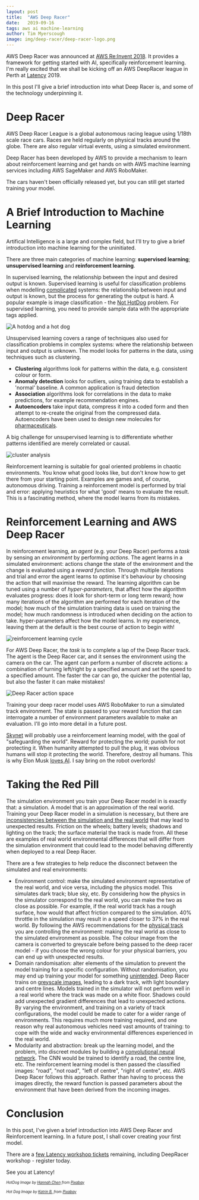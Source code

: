 ```yaml
---
layout: post
title:  "AWS Deep Racer"
date:   2019-09-16
tags: aws ai machine-learning
author: Tim Myerscough
image: img/deep-racer/deep-racer-logo.png
---
```

AWS Deep Racer was announced at [AWS Re:Invent 2018](https://www.youtube.com/watch?v=dwUJVYEhxGM).  It provides a framework for getting started with AI, specifically reinforcement learning.  I'm really excited that we shall be kicking off an AWS DeepRacer league in Perth at [Latency][latency-conf] 2019.

In this post I'll give a brief introduction into what Deep Racer is, and some of the technology underpinning it.

# Deep Racer

AWS Deep Racer League is a global autonomous racing league using 1/18th scale race cars.  Races are held regularly on physical tracks around the globe.  There are also regular virtual events, using a simulated environment.

Deep Racer has been developed by AWS to provide a mechanism to learn about reinforcement learning and get hands on with AWS machine learning services including AWS SageMaker and AWS RoboMaker.

The cars haven't been officially released yet, but you can still get started training your model.

# A Brief Introduction to Machine Learning

Artifical Intelligence is a large and complex field, but I'll try to give a brief introduction into machine learning for the uninitiated.

There are three main categories of machine learning: **supervised learning**; **unsupervised learning** and **reinforcement learning**.  

In supervised learning, the relationship between the input and desired output is known.  Supervised learning is useful for classification problems when modelling [complicated][cynefin] systems: the relationship between input and output is known, but the process for generating the output is hard. A popular example is image classification - the [Not HotDog](https://medium.com/@timanglade/how-hbos-silicon-valley-built-not-hotdog-with-mobile-tensorflow-keras-react-native-ef03260747f3) problem. For supervised learning, you need to provide sample data with the appropriate tags applied.

![A hotdog and a hot dog](/img/deep-racer/hot-dog-not-hot-dog.jpg)

Unsupervised learning covers a range of techniques also used for classification problems in complex systems: where the relationship between input and output is unknown.  The model looks for patterns in the data, using techniques such as clustering.

* **Clustering** algorithms look for patterns within the data, e.g. consistent colour or form. 
* **Anomaly detection** looks for outliers, using training data to establish a 'normal' baseline.  A common application is fraud detection
* **Association** algorithms look for correlations in the data to make predictions, for example recommendation engines.
* **Autoencoders** take input data, compress it into a coded form and then attempt to re-create the original from the compressed data.  Autoencoders have been used to design new molecules for [pharmaceuticals](https://www.wired.com/story/molecule-designed-ai-exhibits-druglike-qualities/).

A big challenge for unsupervised learning is to differentiate whether patterns identified are merely correlated or causal.

![cluster analysis](/img/deep-racer/Cluster-2.svg)

Reinforcement learning is suitable for goal oriented problems in chaotic environments.  You know what good looks like, but don't know how to get there from your starting point.  Examples are games and, of course, autonomous driving.  Training a reinforcement model is performed by trial and error: applying heuristics for what 'good' means to evaluate the result. This is a fascinating method, where the model learns from its mistakes.

# Reinforcement Learning and AWS Deep Racer

In reinforcement learning, an *agent* (e.g. your Deep Racer) performs a *task* by sensing an *environment* by performing *actions*.  The agent learns in a simulated environment: actions change the state of the environment and the change is evaluated using a *reward function*.  Through multiple iterations and trial and error the agent learns to optimise it's behaviour by choosing the action that will maximise the reward.  The learning algorithm can be tuned using a number of *hyper-parameters*, that affect how the algorithm evaluates progress: does it look for short-term or long term reward; how many iterations of the algorithm are performed for each iteration of the model; how much of the simulation training data is used on training the model; how much randomness is introduced when deciding on the action to take.  hyper-parameters affect how the model learns.  In my experience, leaving them at the default is the best course of action to begin with!

![reinforcement learning cycle](/img/deep-racer/deepracer-reinforcement-learning-overview.png)

For AWS Deep Racer, the *task* is to complete a lap of the Deep Racer track.  The agent is the Deep Racer car, and it senses the environment using the camera on the car.  The agent can perform a number of discrete actions: a combination of turning left/right by a specified amount and set the speed to a specified amount.  The faster the car can go, the quicker the potential lap, but also the faster it can make mistakes!

![Deep Racer action space](/img/deep-racer/deep-racer-action-space.png)

Training your deep racer model uses AWS RoboMaker to run a simulated track environment. The state is passed to your reward function that can interrogate a number of environment parameters available to make an evaluation.  I'll go into more detail in a future post.

[Skynet](https://www.imdb.com/title/tt0088247/) will probably use a reinforcement learning model, with the goal of "safeguarding the world". Reward for protecting the world; punish for not protecting it.  When humanity attempted to pull the plug, it was obvious humans will stop it protecting the world.  Therefore, destroy all humans.  This is why Elon Musk [loves AI](https://www.express.co.uk/news/science/1168543/elon-musk-spacex-artificial-intelligence-warning-alphago-microsoft-openai-spt).  I say bring on the robot overlords!

# Taking the Red Pill

The simulation environment you train your Deep Racer model in is exactly that: a simulation.  A model that is an approximation of the real world.  Training your Deep Racer model in a simulation is necessary, but there are [inconsistencies between the simulation and the real world](https://en.wikipedia.org/wiki/Spherical_cow) that may lead to unexpected results.  Friction on the wheels; battery levels; shadows and lighting on the track; the surface material the track is made from.  All these are examples of real world environmental differences that will differ from the simulation environment that could lead to the model behaving differently when deployed to a real Deep Racer. 

There are a few strategies to help reduce the disconnect between the simulated and real environments:

* Environment control: make the simulated environment representative of the real world, and vice versa, including the physics model.  This simulates dark track; blue sky, etc.  By considering how the physics in the simulator correspond to the real world, you can make the two as close as possible.  For example, if the real world track has a rough surface, how would that affect friction compared to the simulation.  40% throttle in the simulation may result in a speed closer to 37% in the real world.  By following the AWS recommendations for the [physical track](https://docs.aws.amazon.com/deepracer/latest/developerguide/deepracer-build-your-track.html) you are controlling the environment: making the real world as close to the simulated environment as possible.  The colour image from the camera is converted to greyscale before being passed to the deep racer model - if you choose the wrong colour for your physical barriers, you can end up with unexpected results.
* Domain randomisation: alter elements of the simulation to prevent the model training for a specific configuration.  Without randomisation, you may end up training your model for something [unintended](https://becominghuman.ai/its-magic-i-owe-you-no-explanation-explainableai-43e798273a08?gi=ea64a7743133).  Deep Racer trains on [greyscale images](https://docs.aws.amazon.com/deepracer/latest/developerguide/deepracer-how-it-works.html), leading to a dark track, with light boundary and centre lines.  Models trained in the simulator will not perform well in a real world where the track was made on a white floor.  Shadows could add unexpected gradient differences that lead to unexpected actions.  By varying the environment, and training on a variety of track configurations, the model could be made to cater for a wider range of environments.  This requires much more training required, and one reason why real autonomous vehicles need vast amounts of training: to cope with the wide and wacky environmental differences experienced in the real world.
* Modularity and abstraction: break up the learning model, and the problem, into discreet modules by building a [convolutional neural network](https://en.wikipedia.org/wiki/Convolutional_neural_network).  The CNN would be trained to identify a road, the centre line, etc.  The reinforcement learning model is then passed the classified images: "road", "not road", "left of centre", "right of centre", etc.  AWS Deep Racer follows this approach.  Rather than having to process the images directly, the reward function is passed parameters about the environment that have been derived from the incoming images.

# Conclusion

In this post, I've given a brief introduction into AWS Deep Racer and Reinforcement learning.  In a future post, I shall cover creating your first model.  

There are a [few Latency workshop tickets](https://ti.to/latency/latency-2019/en) remaining, including DeepRacer workshop - register today.  

See you at Latency!

<sub><sup>*HotDog Image by <a href="https://pixabay.com/users/HannahChen-816528/?utm_source=link-attribution&amp;utm_medium=referral&amp;utm_campaign=image&amp;utm_content=657039">Hannah Chen</a> from <a href="https://pixabay.com/?utm_source=link-attribution&amp;utm_medium=referral&amp;utm_campaign=image&amp;utm_content=657039">Pixabay</a>*</sup></sub>

<sub><sup>*Hot Dog Image by <a href="https://pixabay.com/users/825545-825545/?utm_source=link-attribution&amp;utm_medium=referral&amp;utm_campaign=image&amp;utm_content=662777">Katrin B.</a> from <a href="https://pixabay.com/?utm_source=link-attribution&amp;utm_medium=referral&amp;utm_campaign=image&amp;utm_content=662777">Pixabay</a>*</sup></sub>


[cynefin]: https://en.wikipedia.org/wiki/Cynefin_framework
[latency-conf]: https://www.latencyconf.io/#/
